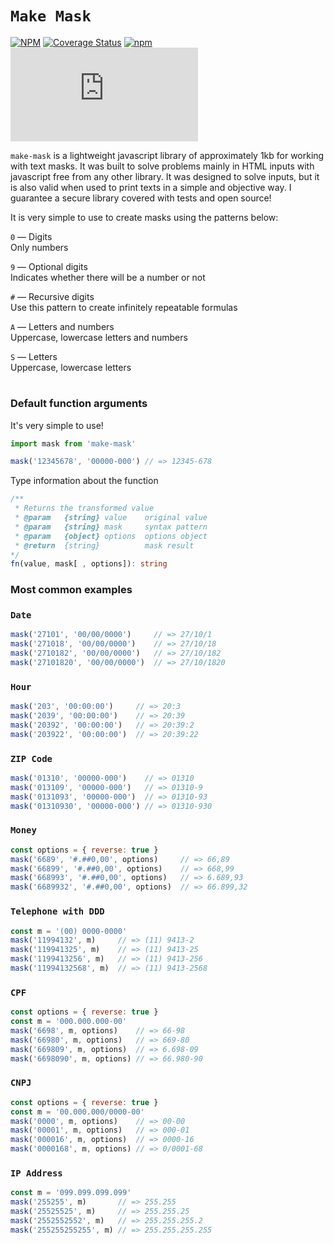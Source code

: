 # `Make Mask`

[![NPM](https://img.shields.io/npm/l/make-mask)](https://www.npmjs.com/package/make-mask)
[![Coverage Status](https://coveralls.io/repos/github/holasoycael/make-mask/badge.svg?branch=main)](https://coveralls.io/github/holasoycael/make-mask?branch=main)
[![npm](https://img.shields.io/npm/v/make-mask)](https://www.npmjs.com/package/make-mask)
[![gzip size](https://img.badgesize.io/https://unpkg.com/make-mask/dist/make.min.js?compression=gzip)](https://unpkg.com/make-mask/dist/make.min.js)

`make-mask` is a lightweight javascript library of approximately 1kb for working with text masks. It was built to solve problems mainly in HTML inputs with javascript free from any other library. It was designed to solve inputs, but it is also valid when used to print texts in a simple and objective way. I guarantee a secure library covered with tests and open source!

It is very simple to use to create masks using the patterns below:

`0` — Digits<br />
Only numbers

`9` — Optional digits<br />
Indicates whether there will be a number or not

`#` — Recursive digits<br />
Use this pattern to create infinitely repeatable formulas

`A` — Letters and numbers<br />
Uppercase, lowercase letters and numbers

`S` — Letters<br />
Uppercase, lowercase letters

#
### Default function arguments

It's very simple to use!

```ts
import mask from 'make-mask'

mask('12345678', '00000-000') // => 12345-678
```

Type information about the function

```ts
/**
 * Returns the transformed value
 * @param   {string} value    original value
 * @param   {string} mask     syntax pattern
 * @param   {object} options  options object
 * @return  {string}          mask result
*/
fn(value, mask[ , options]): string
```



### Most common examples

### `Date `

```js
mask('27101', '00/00/0000')     // => 27/10/1
mask('271018', '00/00/0000')    // => 27/10/18
mask('2710182', '00/00/0000')   // => 27/10/182
mask('27101820', '00/00/0000')  // => 27/10/1820
```

### `Hour`

```js
mask('203', '00:00:00')     // => 20:3
mask('2039', '00:00:00')    // => 20:39
mask('20392', '00:00:00')   // => 20:39:2
mask('203922', '00:00:00')  // => 20:39:22
```

### `ZIP Code`

```js
mask('01310', '00000-000')    // => 01310
mask('013109', '00000-000')   // => 01310-9
mask('0131093', '00000-000')  // => 01310-93
mask('01310930', '00000-000') // => 01310-930
```

### `Money`

```js
const options = { reverse: true }
mask('6689', '#.##0,00', options)     // => 66,89
mask('66899', '#.##0,00', options)    // => 668,99
mask('668993', '#.##0,00', options)   // => 6.689,93
mask('6689932', '#.##0,00', options)  // => 66.899,32
```

### `Telephone with DDD`

```js
const m = '(00) 0000-0000'
mask('11994132', m)     // => (11) 9413-2
mask('119941325', m)    // => (11) 9413-25
mask('1199413256', m)   // => (11) 9413-256
mask('11994132568', m)  // => (11) 9413-2568
```

### `CPF`

```js
const options = { reverse: true }
const m = '000.000.000-00'
mask('6698', m, options)    // => 66-98
mask('66980', m, options)   // => 669-80
mask('669809', m, options)  // => 6.698-09
mask('6698090', m, options) // => 66.980-90
```

### `CNPJ`

```js
const options = { reverse: true }
const m = '00.000.000/0000-00'
mask('0000', m, options)    // => 00-00
mask('00001', m, options)   // => 000-01
mask('000016', m, options)  // => 0000-16
mask('0000168', m, options) // => 0/0001-68
```

### `IP Address`

```js
const m = '099.099.099.099'
mask('255255', m)       // => 255.255
mask('25525525', m)     // => 255.255.25
mask('2552552552', m)   // => 255.255.255.2
mask('255255255255', m) // => 255.255.255.255
```
